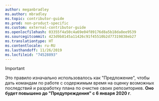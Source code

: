 ```yaml
---
author: meganbradley
ms.author: mbradley
ms.topic: contributor-guide
ms.prod: non-product-specific
ms.custom: external-contributor-guide
ms.openlocfilehash: 03355f4a50c4a69e04f89176d8a5b18da8ee9539
ms.sourcegitcommit: 423d9b8145a11426c91f45510b2d77319838eb27
ms.translationtype: HT
ms.contentlocale: ru-RU
ms.lasthandoff: 11/26/2019
ms.locfileid: "74528893"
---
```

> [!IMPORTANT]
> Это правило изначально использовалось как "Предложение", чтобы дать командам по работе с содержимым время на оценку возможных последствий и разработку плана по очистке своих репозиториев. **Оно будет повышено до "Предупреждения" с 6 января 2020 г**.

